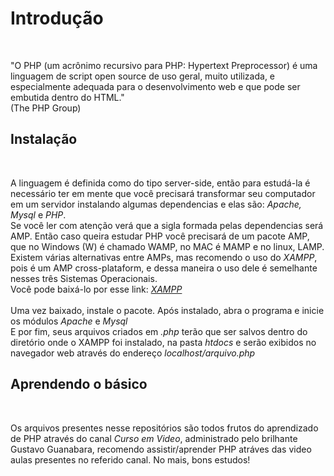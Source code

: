 <h1>Introdução</h1>
<br/>
<p>
  "O PHP (um acrônimo recursivo para PHP: Hypertext Preprocessor) é uma linguagem de script open source de uso geral, muito utilizada, e especialmente adequada para o desenvolvimento web e que pode ser embutida dentro do HTML."
  <br/>
  (The PHP Group)
</p>
<h2>Instalação</h2>
<br/>
<p>
  A linguagem é definida como do tipo server-side, então para estudá-la é necessário ter em mente que você precisará transformar seu computador em um servidor instalando algumas dependencias e elas são: <i>Apache, Mysql</i> e <i>PHP</i>.<br/>
  Se você ler com atenção verá que a sigla formada pelas dependencias será AMP. Então caso queira estudar PHP você precisará de um pacote AMP, que no Windows (W) é chamado WAMP, no MAC é MAMP e no linux, LAMP.
  Existem várias alternativas entre AMPs, mas recomendo o uso do <i>XAMPP</i>, pois é um AMP cross-plataform, e dessa maneira o uso dele é semelhante nesses três Sistemas Operacionais.
  <br/>
  Você pode baixá-lo por esse link: <a href="https://www.apachefriends.org/pt_br/download.html" target="blank"><i>XAMPP</i></a>
  <br/><br/>
  Uma vez baixado, instale o pacote. Após instalado, abra o programa e inicie os módulos <i>Apache</i> e <i>Mysql</i>
  <br/>
  E por fim, seus arquivos criados em <i>.php</i> terão que ser salvos dentro do diretório onde o XAMPP foi instalado, na pasta <i>htdocs</i> e serão exibidos no navegador web através do endereço <i>localhost/arquivo.php</i>
  <br/>
</P>
<h2>Aprendendo o básico</h2>
<br/>
<p>
  Os arquivos presentes nesse repositórios são todos frutos do aprendizado de PHP através do canal <i>Curso em Video</i>,
  administrado pelo brilhante Gustavo Guanabara, recomendo assistir/aprender PHP atráves das video aulas presentes no referido canal. No mais, bons estudos!
</P>
